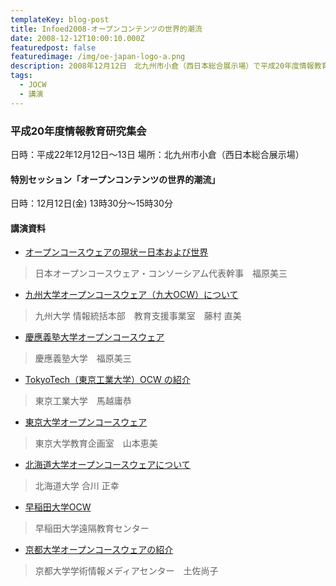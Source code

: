 ```yaml
---
templateKey: blog-post
title: Infoed2008-オープンコンテンツの世界的潮流
date: 2008-12-12T10:00:10.000Z
featuredpost: false
featuredimage: /img/oe-japan-logo-a.png
description: 2008年12月12日　北九州市小倉（西日本総合展示場）で平成20年度情報教育研究集会（12月12日～13日）が開催され、特別セッション（12月12日(金) 13時30分～15時30分）にて「オープンコンテンツの世界的潮流」のテーマでJOCWとしての取り組み、および主要なOCW公開大学の取り組みを紹介しました。
tags:
  - JOCW
  - 講演
---
```


### 平成20年度情報教育研究集会

日時：平成22年12月12日〜13日
場所：北九州市小倉（西日本総合展示場）

#### 特別セッション「オープンコンテンツの世界的潮流」

日時：12月12日(金) 13時30分～15時30分

#### 講演資料

- [オープンコースウェアの現状ー日本および世界](/img/JOCW/PDF/Infoed2008/JOCW.pdf)

> 日本オープンコースウェア・コンソーシアム代表幹事　福原美三

- [九州大学オープンコースウェア（九大OCW）について](/img/JOCW/PDF/Infoed2008/KyushuOCW.pdf)

> 九州大学 情報統括本部　教育支援事業室　藤村 直美

- [慶應義塾大学オープンコースウェア](/img/JOCW/PDF/Infoed2008/KeioOCW.pdf)

> 慶應義塾大学　福原美三

- [TokyoTech（東京工業大学）OCW の紹介](/img/JOCW/PDF/Infoed2008/Tokyo_Tech.pdf)

> 東京工業大学　馬越庸恭

- [東京大学オープンコースウェア](/img/JOCW/PDF/Infoed2008/U_Tokyo.pdf)

> 東京大学教育企画室　山本恵美

- [北海道大学オープンコースウェアについて](/img/JOCW/PDF/Infoed2008/Hokkaido.pdf)

> 北海道大学 合川 正幸

- [早稲田大学OCW](/img/JOCW/PDF/Infoed2008/Waseda.pdf)

> 早稲田大学遠隔教育センター

- [京都大学オープンコースウェアの紹介](/img/JOCW/PDF/Infoed2008/Kyoto.pdf)

> 京都大学学術情報メディアセンター　土佐尚子


　　　　　





